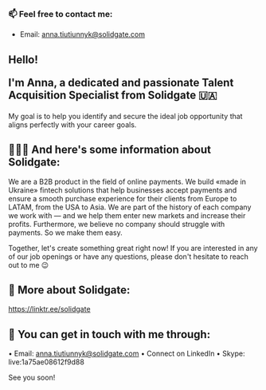  
### 📫 Feel free to contact me:
- Email: anna.tiutiunnyk@solidgate.com
## Hello! <p> I'm Anna, a dedicated and passionate Talent Acquisition Specialist from Solidgate 🇺🇦
My goal is to help you identify and secure the ideal job opportunity that aligns perfectly with your career goals.

## 👩🏻‍💻 And here's some information about Solidgate:
We are a B2B product in the field of online payments. We build «made in Ukraine» fintech solutions that help businesses accept payments and ensure a smooth purchase experience for their clients from Europe to LATAM, from the USA to Asia. 
We are part of the history of each company we work with — and we help them enter new markets and increase their profits. Furthermore, we believe no company should struggle with payments. So we make them easy.

Together, let's create something great right now! If you are interested in any of our job openings or have any questions, please don't hesitate to reach out to me 😉

## 📍 More about Solidgate:
https://linktr.ee/solidgate

## 📩 You can get in touch with me through:
• Email: anna.tiutiunnyk@solidgate.com
• Connect on LinkedIn
• Skype: live:1a75ae08612f9d88

See you soon!

